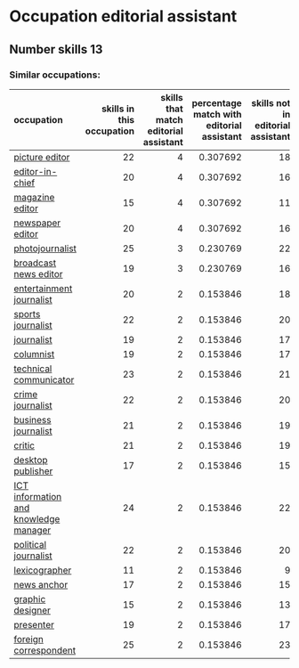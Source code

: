 # Occupation editorial assistant
## Number skills 13
### Similar occupations:
| occupation                                                                        |   skills in this occupation |   skills that match editorial assistant |   percentage match with editorial assistant |   skills not in editorial assistant |
|:----------------------------------------------------------------------------------|----------------------------:|----------------------------------------:|--------------------------------------------:|------------------------------------:|
| [picture editor](picture_editor.md)                                               |                          22 |                                       4 |                                    0.307692 |                                  18 |
| [editor-in-chief](editor-in-chief.md)                                             |                          20 |                                       4 |                                    0.307692 |                                  16 |
| [magazine editor](magazine_editor.md)                                             |                          15 |                                       4 |                                    0.307692 |                                  11 |
| [newspaper editor](newspaper_editor.md)                                           |                          20 |                                       4 |                                    0.307692 |                                  16 |
| [photojournalist](photojournalist.md)                                             |                          25 |                                       3 |                                    0.230769 |                                  22 |
| [broadcast news editor](broadcast_news_editor.md)                                 |                          19 |                                       3 |                                    0.230769 |                                  16 |
| [entertainment journalist](entertainment_journalist.md)                           |                          20 |                                       2 |                                    0.153846 |                                  18 |
| [sports journalist](sports_journalist.md)                                         |                          22 |                                       2 |                                    0.153846 |                                  20 |
| [journalist](journalist.md)                                                       |                          19 |                                       2 |                                    0.153846 |                                  17 |
| [columnist](columnist.md)                                                         |                          19 |                                       2 |                                    0.153846 |                                  17 |
| [technical communicator](technical_communicator.md)                               |                          23 |                                       2 |                                    0.153846 |                                  21 |
| [crime journalist](crime_journalist.md)                                           |                          22 |                                       2 |                                    0.153846 |                                  20 |
| [business journalist](business_journalist.md)                                     |                          21 |                                       2 |                                    0.153846 |                                  19 |
| [critic](critic.md)                                                               |                          21 |                                       2 |                                    0.153846 |                                  19 |
| [desktop publisher](desktop_publisher.md)                                         |                          17 |                                       2 |                                    0.153846 |                                  15 |
| [ICT information and knowledge manager](ICT_information_and_knowledge_manager.md) |                          24 |                                       2 |                                    0.153846 |                                  22 |
| [political journalist](political_journalist.md)                                   |                          22 |                                       2 |                                    0.153846 |                                  20 |
| [lexicographer](lexicographer.md)                                                 |                          11 |                                       2 |                                    0.153846 |                                   9 |
| [news anchor](news_anchor.md)                                                     |                          17 |                                       2 |                                    0.153846 |                                  15 |
| [graphic designer](graphic_designer.md)                                           |                          15 |                                       2 |                                    0.153846 |                                  13 |
| [presenter](presenter.md)                                                         |                          19 |                                       2 |                                    0.153846 |                                  17 |
| [foreign correspondent](foreign_correspondent.md)                                 |                          25 |                                       2 |                                    0.153846 |                                  23 |
